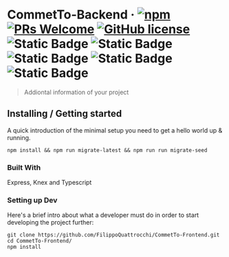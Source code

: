 # CommetTo-Backend &middot; [![npm](https://img.shields.io/npm/v/npm.svg?style=flat-square)](https://www.npmjs.com/package/npm) [![PRs Welcome](https://img.shields.io/badge/PRs-welcome-brightgreen.svg?style=flat-square)](http://makeapullrequest.com) [![GitHub license](https://img.shields.io/badge/license-MIT-blue.svg?style=flat-square)](https://github.com/your/your-project/blob/master/LICENSE) ![Static Badge](https://img.shields.io/badge/Express%20js-000000?style=for-the-badge&logo=express&logoColor=white) ![Static Badge](https://img.shields.io/badge/PostgreSQL-316192?style=for-the-badge&logo=postgresql&logoColor=white) ![Static Badge](https://img.shields.io/badge/Postman-FF6C37?style=for-the-badge&logo=Postman&logoColor=white) ![Static Badge](https://img.shields.io/badge/TypeScript-007ACC?style=for-the-badge&logo=typescript&logoColor=white) ![Static Badge](https://img.shields.io/badge/axios-671ddf?&style=for-the-badge&logo=axios&logoColor=white)

> Addiontal information of your project

## Installing / Getting started

A quick introduction of the minimal setup you need to get a hello world up &
running.

```shell
npm install && npm run migrate-latest && npm run run migrate-seed
```

### Built With

Express, Knex and Typescript

### Setting up Dev

Here's a brief intro about what a developer must do in order to start developing
the project further:

```shell
git clone https://github.com/FilippoQuattrocchi/CommetTo-Frontend.git
cd CommetTo-Frontend/
npm install
```
